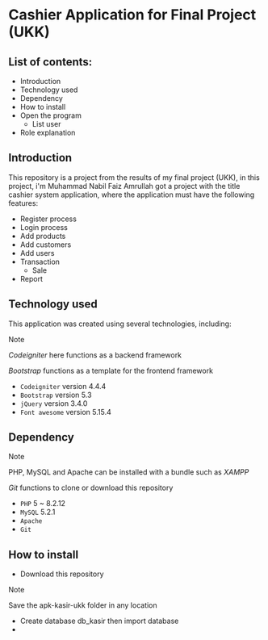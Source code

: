 # Cashier Application for Final Project (UKK)
## List of contents:
 - Introduction
 - Technology used
 - Dependency
 - How to install
 - Open the program
   - List user
- Role explanation


## Introduction
This repository is a project from the results of my final project (UKK), in this project, i'm Muhammad Nabil Faiz Amrullah got a project with the title cashier system application, where the application must have the following features:
  - Register process
  - Login process
  - Add products
  - Add customers
  - Add users
  - Transaction
      - Sale
  - Report

## Technology used
This application was created using several technologies, including:
    
> [!NOTE]
> _Codeigniter_ here functions as a backend framework
> 
> _Bootstrap_ functions as a template for the frontend framework

- `Codeigniter` version 4.4.4
- `Bootstrap` version 5.3
- `jQuery` version 3.4.0
- `Font awesome` version 5.15.4

## Dependency

> [!NOTE]
> PHP, MySQL and Apache can be installed with a bundle such as _XAMPP_
>
>  _Git_ functions to clone or download this repository
   
- `PHP` 5 ~ 8.2.12
- `MySQL` 5.2.1
- `Apache`
- `Git`

## How to install
- Download this repository

> [!NOTE]
> Save the apk-kasir-ukk folder in any location
- Create database db_kasir then import database
- 
